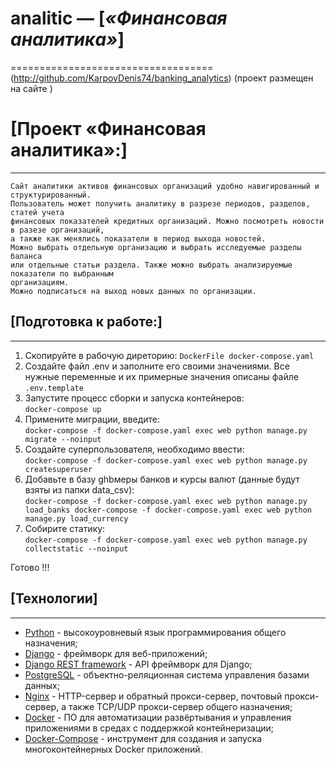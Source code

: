 # analitic — [***«Финансовая аналитика»***]
  ===================================
(http://github.com/KarpovDenis74/banking_analytics)
(проект размещен на сайте )
# [Проект «Финансовая аналитика»:]
  --------------------------------
    Сайт аналитики активов финансовых организаций удобно навигированный и структурированный.
    Пользователь может получить аналитику в разрезе периодов, разделов, статей учета 
    финансовых показателей кредитных организаций. Можно посмотреть новости в разезе организаций,
    а также как менялись показатели в период выхода новостей. 
    Можно выбрать отдельную организацию и выбрать исследуемые разделы баланса 
    или отдельные статьи раздела. Также можно выбрать анализируемые показатели по выбранным 
    организациям. 
    Можно подписаться на выход новых данных по организации.

## [Подготовка к работе:]
-------------------------

1) Скопируйте в рабочую диреторию:
        ```
        DockerFile
        docker-compose.yaml
        ```
2) Создайте файл .env и заполните его своими значениями. 
        Все нужные переменные и их примерные значения описаны файле ```.env.template```
3) Запустите процесс сборки и запуска контейнеров:  
        `docker-compose up`
4) Примените миграции, введите:  
        `docker-compose -f docker-compose.yaml exec web python manage.py migrate --noinput`
5) Создайте суперпользователя, необходимо ввести:  
        `docker-compose -f docker-compose.yaml exec web python manage.py createsuperuser`
6) Добавьте  в базу ghbмеры банков и курсы валют (данные будут взяты из папки data_csv):  
        ```
        docker-compose -f docker-compose.yaml exec web python manage.py load_banks
        docker-compose -f docker-compose.yaml exec web python manage.py load_currency
        ```
7) Собирите статику:  
        `docker-compose -f docker-compose.yaml exec web python manage.py collectstatic --noinput`

Готово !!! 
   
## [Технологии]
-------------
* [Python](https://www.python.org/) - высокоуровневый язык программирования общего назначения;
* [Django](https://www.djangoproject.com/) - фреймворк для веб-приложений;
* [Django REST framework](https://www.django-rest-framework.org/) - API фреймворк для Django;
* [PostgreSQL](https://www.postgresql.org/) - объектно-реляционная система управления базами данных;
* [Nginx](https://nginx.org/) - HTTP-сервер и обратный прокси-сервер, почтовый прокси-сервер, а также TCP/UDP прокси-сервер общего назначения;
* [Docker](https://www.docker.com/) - ПО для автоматизации развёртывания и управления приложениями в средах с поддержкой контейнеризации;
* [Docker-Compose](https://docs.docker.com/compose/) - инструмент для создания и запуска многоконтейнерных Docker приложений. 
